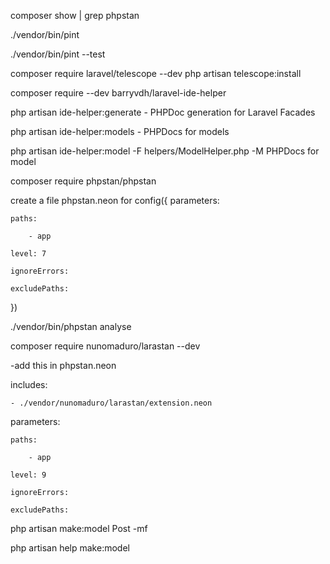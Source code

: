 composer show | grep phpstan

<!-- pint command -->
./vendor/bin/pint

./vendor/bin/pint --test

<!-- add laravel telescope -->
composer require laravel/telescope --dev
php artisan telescope:install


<!-- add laravel/ide helper -->
composer require --dev barryvdh/laravel-ide-helper

php artisan ide-helper:generate - PHPDoc generation for Laravel Facades

php artisan ide-helper:models - PHPDocs for models

php artisan ide-helper:model -F helpers/ModelHelper.php -M PHPDocs for model

<!-- add phpstan -->
composer require phpstan/phpstan

create a file phpstan.neon for config({
    parameters:

    paths:

        - app

    level: 7

    ignoreErrors:

    excludePaths:
})

./vendor/bin/phpstan analyse

<!-- add larastan -->
composer require nunomaduro/larastan --dev

-add this in phpstan.neon

includes:

    - ./vendor/nunomaduro/larastan/extension.neon

parameters:

    paths:

        - app

    level: 9

    ignoreErrors:

    excludePaths:

<!-- php artisan -->

<!-- create post and migration and factory -->
php artisan make:model Post -mf

<!-- see help to create model -->
php artisan help make:model

